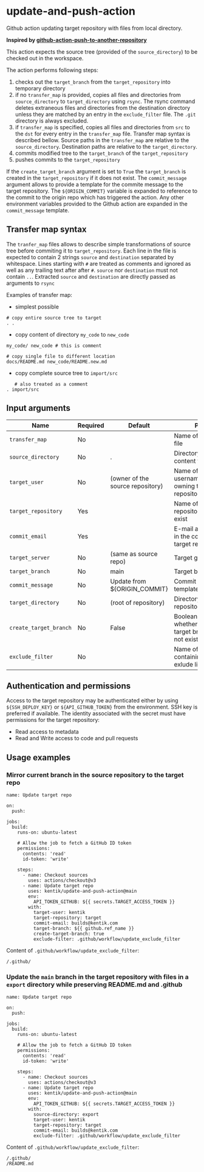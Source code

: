 # update-and-push-action
Github action updating target repository with files from local directory.

**Inspired by [github-action-push-to-another-repository](https://github.com/cpina/github-action-push-to-another-repository)**

This action expects the source tree (provided of the `source_directory`) to be checked out in the workspace.

The action performs following steps:
1. checks out the `target_branch` from the `target_repository` into temporary directory 
2. if no `transfer_map` is provided, copies all files and directories from `source_directory` to `target_directory`
   using `rsync`. The rsync command deletes extraneous files and directories from the destination directory unless they
   are matched by an entry in the `exclude_filter` file. The `.git` directory is always excluded. 
3. if `transfer_map` is specified, copies all files and directories from `src` to the `dst` for every entry in the
   `transfer_map` file. Transfer map syntax is described bellow. Source paths in the `transfer_map` are relative to
   the `source_directory`. Destination paths are relative to the `target_directory`. 
4. commits modified tree to the `target_branch` of the `target_repository`
5. pushes commits to the `target_repository`

If the `create_target_branch` argument is set to `True` the `target_branch` is created in the `target_repository` if it does not exist.
The `commit_message` argument allows to provide a template for the commite message to the target repository. The `${ORIGIN_COMMIT}` variable
is expanded to reference to the commit to the origin repo which has triggered the action. Any other environment variables provided
to the Github action are expanded in the `commit_message` template.

## Transfer map syntax

The `tranfer_map` files allows to describe simple transformations of source tree before commiting it to `target_repository`.
Each line in the file is expected to contain 2 strings `source` and `destination` separated by whitespace.
Lines starting with `#` are treated as comments and ignored as well as any trailing text after after `#`.
`source` nor `destination` must not contain `..`.
Extracted `source` and `destination` are directly passed as arguments to `rsync`

Examples of transfer map:
- simplest possible
```
# copy entire source tree to target
. .
```
- copy content of directory `my_code`  to `new_code`
```
my_code/ new_code # this is comment

# copy single file to different location
docs/README.md new_code/README.new.md
```
- copy complete source tree to `import/src` 
```
   # also treated as a comment
. import/src
```

## Input arguments

| Name | Required | Default | Purpose |
| ---- | ---------| ------- | ------- |
| `transfer_map` | No | | Name of tranfer map file |
| `source_directory`| No | . | Directory providing content for the update |
| `target_user` | No | (owner of the source repository) | Name of the username/organization owning the target repository |
| `target_repository`| Yes | | Name of the target repository. It must exist |
| `commit_email` | Yes | | E-mail address to use in the commit to the target repository |
| `target_server` | No | (same as source repo) | Target git server |
| `target_branch` | No | main | Target branch name |
| `commit_message` | No | Update from ${ORIGIN_COMMIT} | Commit message template |
| `target_directory` | No | (root of repository) | Directory in the target repository to update |
| `create_target_branch` | No | False | Boolean indicating whether to create the target branch if it does not exist |
| `exclude_filter` | No | | Name of file containing rsync-style exlude list |

## Authentication and permissions

Access to the target repository may be authenticated either by using `${SSH_DEPLOY_KEY}` or `${API_GITHUB_TOKEN}` from the environment.
SSH key is preferred if available. The identity associated with the secret must have permissions for the target repository:
- Read access to metadata
- Read and Write access to code and pull requests

## Usage examples

### Mirror current branch in the source repository to the target repo

```
name: Update target repo

on:
  push:

jobs:
  build:
    runs-on: ubuntu-latest

    # Allow the job to fetch a GitHub ID token
    permissions:
      contents: 'read'
      id-token: 'write'

    steps:
      - name: Checkout sources
        uses: actions/checkout@v3
      - name: Update target repo
        uses: kentik/update-and-push-action@main
        env:
          API_TOKEN_GITHUB: ${{ secrets.TARGET_ACCESS_TOKEN }}
        with:
          target-user: kentik
          target-repository: target
          commit-email: builds@kentik.com
          target-branch: ${{ github.ref_name }}
          create-target-branch: true
          exclude-filter: .github/workflow/update_exclude_filter
```
Content of `.github/workflow/update_exclude_filter`:
```
/.github/
```

### Update the `main` branch in the target repository with files in a `export` directory while preserving README.md and .github
```
name: Update target repo

on:
  push:

jobs:
  build:
    runs-on: ubuntu-latest

    # Allow the job to fetch a GitHub ID token
    permissions:
      contents: 'read'
      id-token: 'write'

    steps:
      - name: Checkout sources
        uses: actions/checkout@v3
      - name: Update target repo
        uses: kentik/update-and-push-action@main
        env:
          API_TOKEN_GITHUB: ${{ secrets.TARGET_ACCESS_TOKEN }}
        with:
          source-directory: export
          target-user: kentik
          target-repository: target
          commit-email: builds@kentik.com
          exclude-filter: .github/workflow/update_exclude_filter
```
Content of `.github/workflow/update_exclude_filter`:
```
/.github/
/README.md
```
